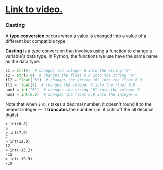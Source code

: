 # [Link to video.](https://www.youtube.com/watch?v=Autsko5Z4Cg&list=PLVD25niNi0Bkf2psAf7PzB1SV068XyNPo&index=11)

### Casting

A **type conversion** occurs when a value is changed into a value of a different but compatible type. 

**Casting** is a type conversion that involves using a function to change a variable's data type. In Python, the functions we use have the same name as the data type.

```python
s1 = str(6)  # changes the integer 6 into the string "6"
s2 = str(6.8)  # changes the float 6.8 into the string "6"
fl2 = float("6")  # changes the string "6" into the float 6.0
fl1 = float(6)  # changes the integer 6 into the float 6.0
num1 = int("6")  # changes the string "6" into the integer 6
num2 = int(6.8)  # changes the float 6.8 into the integer 6
```

Note that when `int()` takes a decimal number, it doesn't round it to the nearest integer –– it **truncates** the number (i.e. it cuts off the all decimal digits).

```
> int(6.8)
6
> int(7.9)
7
> int(12.0)
12
> int(-15.2)
-15
> int(-19.9)
-19
```
